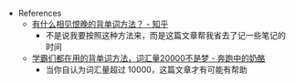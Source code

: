 ---
---

- References
    - [有什么相见恨晚的背单词方法？ - 知乎](https://www.zhihu.com/question/48040579/answer/264770860)
        - 不是说我要按照这种方法来，而是这篇文章帮我省去了记一些笔记的时间
    - [学霸们都在用的背单词方法，词汇量20000不是梦 - 奔跑中的奶酪](https://www.runningcheese.com/vocabulary)
        - 当你自认为词汇量超过 10000，这篇文章才有可能有帮助
